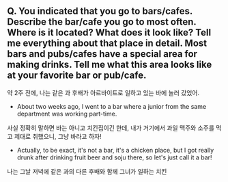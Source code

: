 ## Q. You indicated that you go to bars/cafes. Describe the bar/cafe you go to most often. Where is it located? What does it look like? Tell me everything about that place in detail. Most bars and pubs/cafes have a special area for making drinks. Tell me what this area looks like at your favorite bar or pub/cafe.

약 2주 전에, 나는 같은 과 후배가 아르바이트로 일하고 있는 바에 놀러 갔었어.
- About two weeks ago, I went to a bar where a junior from the same department was working part-time.

사실 정확히 말하면 바는 아니고 치킨집이긴 한데, 내가 거기에서 과일 맥주와 소주를 먹고 제대로 취했으니, 그냥 바라고 하자!
- Actually, to be exact, it's not a bar, it's a chicken place, but I got really drunk after drinking fruit beer and soju there, so let's just call it a bar!

나는 그날 저녁에 같은 과의 다른 후배와 함께 그녀가 일하는 치킨